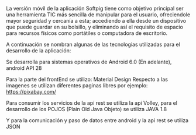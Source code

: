 
La versión móvil de la aplicación Softpig tiene como objetivo principal ser una herramienta TIC más sencilla de manipular para el usuario, ofreciendole mayor seguridad y cercanía a esta; accediendo a ella desde un dispositivo que puede guardar en su bolsillo, y eliminando así el requisito de espacio para recursos físicos como portátiles o computadora de escritorio.

A continuación se nombran algunas de las tecnologias utilizadas para el desarrollo de la aplicación: 

Se desarrolla para sistemas operativos de Android 6.0 (En adelante), android API 28 

Para la parte del frontEnd se utilizo:
Material Design
Respecto a las imagenes se utilizan diferentes paginas libres por ejemplo:
https://pixabay.com/

Para consumir los servicios de la api rest se utiliza la api Volley, para el desarrollo de los POJOS (Plain Old Java Objeto) se utiliza JAVA 1.8

Y para la comunicación y paso de datos entre android y la api rest se utiliza JSON 

